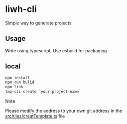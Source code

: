 # liwh-cli
Simple way to generate projects

## Usage
Write using typescript, Use esbuild for packaging

## local
```sh
npm install
npm run bulid
npm link
tmp-cli create `your-project-name`
```

> [!NOTE]
> Please modify the address to your own git address in the [src/tiles/creatTemplate.ts](https://github.com/liwenhao-95/liwh-cli/blob/main/src/utils/createTemplate.ts) file